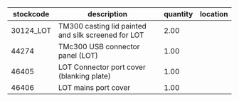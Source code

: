|stockcode|description|quantity|location|
|---------|-----------|--------|--------|
|30124_LOT|TM300 casting lid painted and silk screened for LOT|2.00||
|44274|TMc300 USB connector panel (LOT)|1.00||
|46405|LOT Connector port cover (blanking plate)|1.00||
|46406|LOT mains port cover|1.00||
